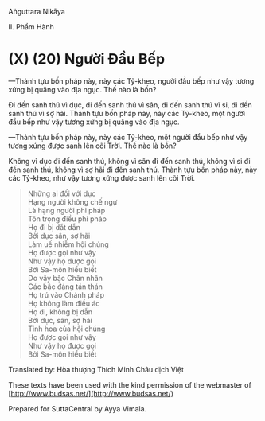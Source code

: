 Aṅguttara Nikāya

II. Phẩm Hành

# (X) (20) Người Ðầu Bếp

—Thành tựu bốn pháp này, này các Tỷ-kheo, người đầu bếp như vậy tương xứng bị quăng vào địa ngục. Thế nào là bốn?

Ði đến sanh thú vì dục, đi đến sanh thú vì sân, đi đến sanh thú vì si, đi đến sanh thú vì sợ hãi. Thành tựu bốn pháp này, này các Tỷ-kheo, một người đầu bếp như vậy tương xứng bị quăng vào địa ngục.

—Thành tựu bốn pháp này, này các Tỷ-kheo, một người đầu bếp như vậy tương xứng được sanh lên cõi Trời. Thế nào là bốn?

Không vì dục đi đến sanh thú, không vì sân đi đến sanh thú, không vì si đi đến sanh thú, không vì sợ hãi đi đến sanh thú. Thành tựu bốn pháp này, này các Tỷ-kheo, như vậy tương xứng được sanh lên cõi Trời.

> Những ai đối với dục  
> Hạng người không chế ngự  
> Là hạng người phi pháp  
> Tôn trọng điều phi pháp  
> Họ đi bị dắt dẫn  
> Bởi dục sân, sợ hãi  
> Làm uế nhiễm hội chúng  
> Họ được gọi như vậy  
> Như vậy họ được gọi  
> Bởi Sa-môn hiểu biết  
> Do vậy bậc Chân nhân  
> Các bậc đáng tán thán  
> Họ trú vào Chánh pháp  
> Họ không làm điều ác  
> Họ đi, không bị dẫn  
> Bởi dục, sân, sợ hãi  
> Tinh hoa của hội chúng  
> Họ được gọi như vậy  
> Như vậy họ được gọi  
> Bởi Sa-môn hiểu biết

Translated by: Hòa thượng Thích Minh Châu dịch Việt

These texts have been used with the kind permission of the webmaster of [http://www.budsas.net/](http://www.budsas.net/)

Prepared for SuttaCentral by Ayya Vimala.